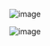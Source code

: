 ![image](https://github.com/nguyenngocdung18/RootMe/assets/134156226/3e8377d1-afb6-48e8-893b-ce4326ed1971)

![image](https://github.com/nguyenngocdung18/RootMe/assets/134156226/5bf21bb4-bebc-482a-8dbf-afcb415ff37d)
